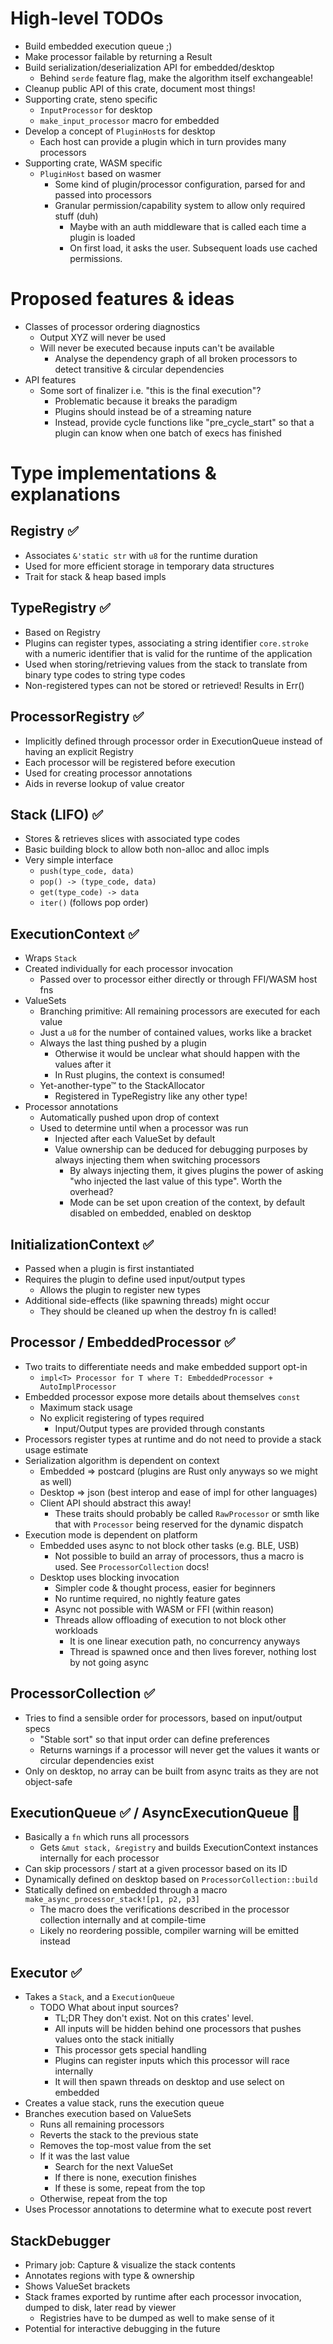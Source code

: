 # High-level TODOs
- Build embedded execution queue ;)
- Make processor failable by returning a Result
- Build serialization/deserialization API for embedded/desktop
    - Behind `serde` feature flag, make the algorithm itself exchangeable!
- Cleanup public API of this crate, document most things!
- Supporting crate, steno specific
    - `InputProcessor` for desktop
    - `make_input_processor` macro for embedded
- Develop a concept of `PluginHost`s for desktop
    - Each host can provide a plugin which in turn provides many processors
- Supporting crate, WASM specific
    - `PluginHost` based on wasmer
        - Some kind of plugin/processor configuration, parsed for and passed into processors
        - Granular permission/capability system to allow only required stuff (duh)
            - Maybe with an auth middleware that is called each time a plugin is loaded
            - On first load, it asks the user. Subsequent loads use cached permissions.

# Proposed features & ideas
- Classes of processor ordering diagnostics
    - Output XYZ will never be used
    - Will never be executed because inputs can't be available
        - Analyse the dependency graph of all broken processors to detect transitive & circular dependencies
- API features
    - Some sort of finalizer i.e. "this is the final execution"?
        - Problematic because it breaks the paradigm
        - Plugins should instead be of a streaming nature
        - Instead, provide cycle functions like "pre_cycle_start" so that a plugin can know when one batch of execs has finished

# Type implementations & explanations

## Registry ✅
- Associates `&'static str` with `u8` for the runtime duration
- Used for more efficient storage in temporary data structures
- Trait for stack & heap based impls

## TypeRegistry ✅
- Based on Registry
- Plugins can register types, associating a string identifier `core.stroke` with a numeric identifier that is valid for the runtime of the application
- Used when storing/retrieving values from the stack to translate from binary type codes to string type codes
- Non-registered types can not be stored or retrieved! Results in Err()

## ProcessorRegistry ✅
- Implicitly defined through processor order in ExecutionQueue instead of having an explicit Registry
- Each processor will be registered before execution
- Used for creating processor annotations
- Aids in reverse lookup of value creator

## Stack (LIFO) ✅
- Stores & retrieves slices with associated type codes
- Basic building block to allow both non-alloc and alloc impls
- Very simple interface
    - `push(type_code, data)`
    - `pop() -> (type_code, data)`
    - `get(type_code) -> data`
    - `iter()` (follows pop order)

## ExecutionContext ✅
- Wraps `Stack`
- Created individually for each processor invocation
    - Passed over to processor either directly or through FFI/WASM host fns
- ValueSets
    - Branching primitive: All remaining processors are executed for each value
    - Just a `u8` for the number of contained values, works like a bracket
    - Always the last thing pushed by a plugin
        - Otherwise it would be unclear what should happen with the values after it
        - In Rust plugins, the context is consumed!
    - Yet-another-type™ to the StackAllocator
        - Registered in TypeRegistry like any other type!
- Processor annotations
    - Automatically pushed upon drop of context
    - Used to determine until when a processor was run
        - Injected after each ValueSet by default
        - Value ownership can be deduced for debugging purposes by always injecting them when switching processors
            - By always injecting them, it gives plugins the power of asking "who injected the last value of this type". Worth the overhead?
            - Mode can be set upon creation of the context, by default disabled on embedded, enabled on desktop

## InitializationContext ✅
- Passed when a plugin is first instantiated
- Requires the plugin to define used input/output types
	- Allows the plugin to register new types
- Additional side-effects (like spawning threads) might occur
	- They should be cleaned up when the destroy fn is called!

## Processor / EmbeddedProcessor ✅
- Two traits to differentiate needs and make embedded support opt-in
	- `impl<T> Processor for T where T: EmbeddedProcessor + AutoImplProcessor`
- Embedded processor expose more details about themselves `const`
    - Maximum stack usage
    - No explicit registering of types required
        - Input/Output types are provided through constants
- Processors register types at runtime and do not need to provide a stack usage estimate
- Serialization algorithm is dependent on context
    - Embedded => postcard (plugins are Rust only anyways so we might as well)
    - Desktop => json (best interop and ease of impl for other languages)
    - Client API should abstract this away!
        - These traits should probably be called `RawProcessor` or smth like that with `Processor` being reserved for the dynamic dispatch
- Execution mode is dependent on platform
    - Embedded uses async to not block other tasks (e.g. BLE, USB)
        - Not possible to build an array of processors, thus a macro is used. See `ProcessorCollection` docs!
    - Desktop uses blocking invocation
        - Simpler code & thought process, easier for beginners
        - No runtime required, no nightly feature gates
        - Async not possible with WASM or FFI (within reason)
        - Threads allow offloading of execution to not block other workloads
            - It is one linear execution path, no concurrency anyways
            - Thread is spawned once and then lives forever, nothing lost by not going async

## ProcessorCollection ✅
- Tries to find a sensible order for processors, based on input/output specs
    - "Stable sort" so that input order can define preferences
    - Returns warnings if a processor will never get the values it wants or circular dependencies exist
- Only on desktop, no array can be built from async traits as they are not object-safe

## ExecutionQueue ✅ / AsyncExecutionQueue 🔶
- Basically a `fn` which runs all processors
	- Gets `&mut stack, &registry` and builds ExecutionContext instances internally for each processor
- Can skip processors / start at a given processor based on its ID
- Dynamically defined on desktop based on `ProcessorCollection::build`
- Statically defined on embedded through a macro `make_async_processor_stack![p1, p2, p3]`
    - The macro does the verifications described in the processor collection internally and at compile-time
    - Likely no reordering possible, compiler warning will be emitted instead

## Executor ✅
- Takes a `Stack`, and a `ExecutionQueue`
    - TODO What about input sources?
	    - TL;DR They don't exist. Not on this crates' level.
	    - All inputs will be hidden behind one processors that pushes values onto the stack initially
	    - This processor gets special handling
	    - Plugins can register inputs which this processor will race internally
	    - It will then spawn threads on desktop and use select on embedded
- Creates a value stack, runs the execution queue
- Branches execution based on ValueSets
    - Runs all remaining processors
    - Reverts the stack to the previous state
    - Removes the top-most value from the set
    - If it was the last value
        - Search for the next ValueSet
        - If there is none, execution finishes
        - If these is some, repeat from the top
    - Otherwise, repeat from the top
- Uses Processor annotations to determine what to execute post revert

## StackDebugger
- Primary job: Capture & visualize the stack contents
- Annotates regions with type & ownership
- Shows ValueSet brackets
- Stack frames exported by runtime after each processor invocation, dumped to disk, later read by viewer
	- Registries have to be dumped as well to make sense of it
- Potential for interactive debugging in the future
